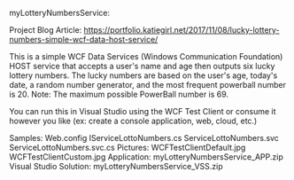 myLotteryNumbersService: 

Project Blog Article: https://portfolio.katiegirl.net/2017/11/08/lucky-lottery-numbers-simple-wcf-data-host-service/

This is a simple WCF Data Services (Windows Communication Foundation) HOST service that accepts a user's name and age then outputs six lucky lottery numbers. The lucky numbers are based on the user's age, today's date, a random number generator, and the most frequent powerball number is 20. Note: The maximum possible PowerBall number is 69. 

You can run this in Visual Studio using the WCF Test Client or consume it however you like (ex: create a console application, web, cloud, etc.) 

Samples: 
Web.config
IServiceLottoNumbers.cs
ServiceLottoNumbers.svc
ServiceLottoNumbers.svc.cs
Pictures: 
WCFTestClientDefault.jpg
WCFTestClientCustom.jpg
Application: myLotteryNumbersService_APP.zip
Visual Studio Solution: myLotteryNumbersService_VSS.zip 
